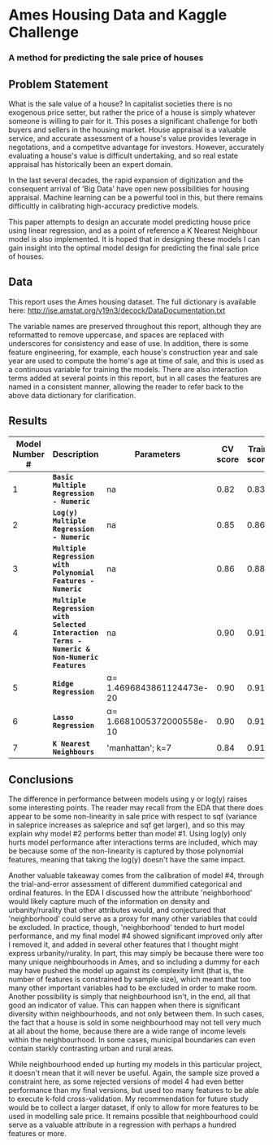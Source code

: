 # Ames Housing Data and Kaggle Challenge
### A method for predicting the sale price of houses


## Problem Statement
What is the sale value of a house? In capitalist societies there is no exogenous price setter, but rather the price of a house is simply whatever someone is willing to pair for it. This poses a significant challenge for both buyers and sellers in the housing market. House appraisal is a valuable service, and accurate assessment of a house's value provides leverage in negotations, and a competitve advantage for investors. However, accurately evaluating a house's value is difficult undertaking, and so real estate appraisal has historically been an expert domain.

In the last several decades, the rapid expansion of digitization and the consequent arrival of 'Big Data' have open new possibilities for housing appraisal. Machine learning can be a powerful tool in this, but there remains difficultly in calibrating high-accuracy predictive models.

This paper attempts to design an accurate model predicting house price using linear regression, and as a point of reference a K Nearest Neighbour model is also implemented. It is hoped that in designing these models I can gain insight into the optimal model design for predicting the final sale price of houses.


## Data
This report uses the Ames housing dataset. The full dictionary is available here: http://jse.amstat.org/v19n3/decock/DataDocumentation.txt

The variable names are preserved throughout this report, although they are reformatted to remove uppercase, and spaces are replaced with underscores for consistency and ease of use. In addition, there is some feature engineering, for example, each house's construction year and sale year are used to compute the home's age at time of sale, and this is used as a continuous variable for training the models. There are also interaction terms added at several points in this report, but in all cases the features are named in a consistent manner, allowing the reader to refer back to the above data dictionary for clarification.


## Results
|Model Number #| Description | Parameters | CV score | Train score | Test score |
| --- | --- | --- | --- | --- | --- |
|1| **`Basic Multiple Regression - Numeric`** |na|0.82|0.83|0.81|
|2| **`Log(y) Multiple Regression - Numeric`** |na|0.85|0.86|0.84|
|3| **`Multiple Regression with Polynomial Features - Numeric`** |na|0.86|0.88|0.85|
|4| **`Multiple Regression with Selected Interaction Terms - Numeric &  Non-Numeric Features`** |na|0.90|0.91|0.91|
|5| **`Ridge Regression`** |α= 1.4696843861124473e-20|0.90|0.91|0.90|
|6| **`Lasso Regression`** |α= 1.6681005372000558e-10|0.90|0.91|0.91|
|7| **`K Nearest Neighbours`** |'manhattan'; k=7|0.84|0.91|0.87|


## Conclusions
The difference in performance between models using y or log(y) raises some interesting points. The reader may recall from the EDA that there does appear to be some non-linearity in sale price with respect to sqf (variance in saleprice increases as saleprice and sqf get larger), and so this may explain why model #2 performs better than model #1. Using log(y) only hurts model performance after interactions terms are included, which may be because some of the non-linearity is captured by those polynomial features, meaning that taking the log(y) doesn't have the same impact.

Another valuable takeaway comes from the calibration of model #4, through the trial-and-error assessment of different dummified categorical and ordinal features. In the EDA I discussed how the attribute 'neighborhood' would likely capture much of the information on density and urbanity/rurality that other attributes would, and conjectured that 'neighborhood' could serve as a proxy for many other variables that could be excluded. In practice, though, 'neighborhood' tended to hurt model performance, and my final model #4 showed significant improved only after I removed it, and added in several other features that I thought might express urbanity/rurality. In part, this may simply be because there were too many unique neighbourhoods in Ames, and so including a dummy for each may have pushed the model up against its complexity limit (that is, the number of features is constrained by sample size), which meant that too many other important variables had to be excluded in order to make room. Another possibility is simply that neighbourhood isn't, in the end, all that good an indicator of value. This can happen when there is significant diversity within neighbourhoods, and not only between them. In such cases, the fact that a house is sold in some neighbourhood may not tell very much at all about the home, because there are a wide range of income levels within the neighbourhood. In some cases, municipal boundaries can even contain starkly contrasting urban and rural areas.

While neighbourhood ended up hurting my models in this particular project, it doesn't mean that it will never be useful. Again, the sample size proved a constraint here, as some rejected versions of model 4 had even better performance than my final versions, but used too many features to be able to execute k-fold cross-validation. My recommendation for future study would be to collect a larger dataset, if only to allow for more features to be used in modelling sale price. It remains possible that neighbourhood could serve as a valuable attribute in a regression with perhaps a hundred features or more.

